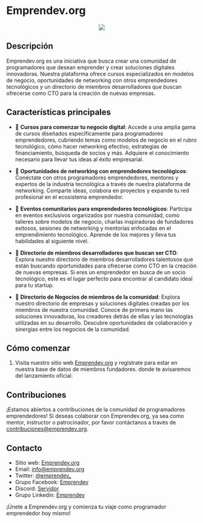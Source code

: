 # Emprendev.org

<p align="center">
  <img src="https://i.ibb.co/kSzG3xy/Branding.png" />
</p>

## Descripción

Emprendev.org es una iniciativa que busca crear una comunidad de programadores que desean emprender y crear soluciones digitales innovadoras. Nuestra plataforma ofrece cursos especializados en modelos de negocio, oportunidades de networking con otros emprendedores tecnológicos y un directorio de miembros desarrolladores que buscan ofrecerse como CTO para la creación de nuevas empresas.

## Características principales

- 💼 **Cursos para comenzar tu negocio digital**: Accede a una amplia gama de cursos diseñados específicamente para programadores emprendedores, cubriendo temas como modelos de negocio en el rubro tecnológico, cómo hacer networking efectivo, estrategias de financiamiento, búsqueda de socios y más. Adquiere el conocimiento necesario para llevar tus ideas al éxito empresarial.

- 🤝 **Oportunidades de networking con emprendedores tecnológicos**: Conéctate con otros programadores emprendedores, mentores y expertos de la industria tecnológica a través de nuestra plataforma de networking. Comparte ideas, colabora en proyectos y expande tu red profesional en el ecosistema emprendedor.

- 🚀 **Eventos comunitarios para emprendedores tecnológicos**: Participa en eventos exclusivos organizados por nuestra comunidad, como talleres sobre modelos de negocio, charlas inspiradoras de fundadores exitosos, sesiones de networking y mentorías enfocadas en el emprendimiento tecnológico. Aprende de los mejores y lleva tus habilidades al siguiente nivel.

- 📜 **Directorio de miembros desarrolladores que buscan ser CTO**: Explora nuestro directorio de miembros desarrolladores talentosos que están buscando oportunidades para ofrecerse como CTO en la creación de nuevas empresas. Si eres un emprendedor en busca de un socio tecnológico, este es el lugar perfecto para encontrar al candidato ideal para tu startup.
  
- 🏢 **Directorio de Negocios de miembros de la comunidad**: Explora nuestro directorio de empresas y soluciones digitales creadas por los miembros de nuestra comunidad. Conoce de primera mano las soluciones innovadoras, los creadores detrás de ellas y las tecnologías utilizadas en su desarrollo. Descubre oportunidades de colaboración y sinergias entre los negocios de la comunidad.

## Cómo comenzar

1. Visita nuestro sitio web [Emprendev.org](https://www.emprendev.org) y registrate para estar en nuestra base de datos de miembros fundadores. donde te avisaremos del lanzamiento oficial.

## Contribuciones

¡Estamos abiertos a contribuciones de la comunidad de programadores emprendedores! Si deseas colaborar con Emprendev.org, ya sea como mentor, instructor o patrocinador, por favor contáctanos a través de [contribuciones@emprendev.org](mailto:contribuciones@emprendev.org).

## Contacto

- Sitio web: [Emprendev.org](https://www.emprendev.org)
- Email: [info@emprendev.org](mailto:info@emprendev.org)
- Twitter: [@emprendev_](https://twitter.com/emprendev_)
- Grupo Facebook: [Emprendev](web.facebook.com/groups/emprendev/)
- Discord: [Servidor](https://discord.gg/cpHb6CdX5k)
- Grupo Linkedin: [Emprendev](https://www.linkedin.com/groups/13023394/)

¡Únete a Emprendev.org y comienza tu viaje como programador emprendedor hoy mismo!
